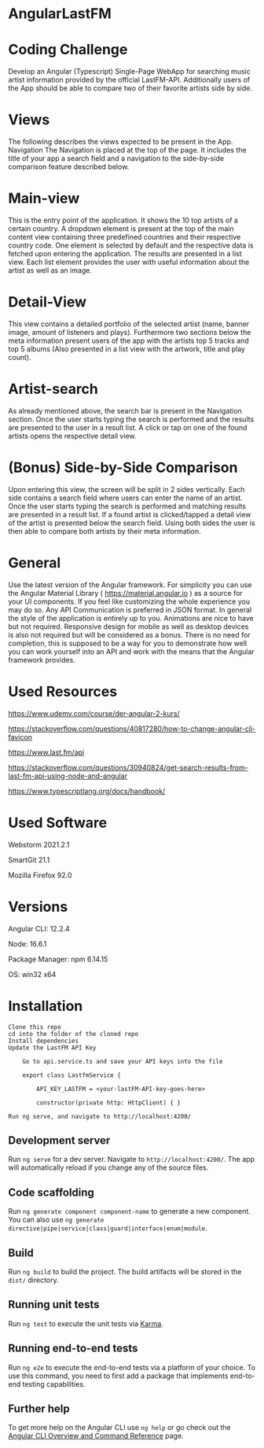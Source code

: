 # AngularLastFM

# Coding Challenge
Develop an Angular (Typescript) Single-Page WebApp for searching music artist information provided by the official LastFM-API. Additionally users of the App should be able to compare two of their favorite artists side by side.

# Views
The following describes the views expected to be present in the App.
Navigation
The Navigation is placed at the top of the page. It includes the title of your app a search field and a navigation to the side-by-side comparison feature described below.

# Main-view
This is the entry point of the application. It shows the 10 top artists of a certain country. A
dropdown element is present at the top of the main content view containing three predefined countries and their respective country code. One element is selected by default and the respective data is fetched upon entering the application. The results are presented in a list view. Each list element provides the user with useful information about
the artist as well as an image.

# Detail-View
This view contains a detailed portfolio of the selected artist (name, banner image, amount of listeners and plays). Furthermore two sections below the meta information present users of the app with the artists top 5 tracks and top 5 albums (Also presented in a list view with the artwork, title and play count).

# Artist-search
As already mentioned above, the search bar is present in the Navigation section. Once the user starts typing the search is performed and the results are presented to the user in a result list. A click or tap on one of the found artists opens the respective detail view.

# (Bonus) Side-by-Side Comparison
Upon entering this view, the screen will be split in 2 sides vertically. Each side contains a search field where users can enter the name of an artist. Once the user starts typing the search is performed and matching results are presented in a result list. If a found artist is clicked/tapped a detail view of the artist is presented below the search field. Using both sides the user is then able to compare both artists by their meta information.

# General
Use the latest version of the Angular framework. For simplicity you can use the Angular Material Library ( https://material.angular.io ) as a source for your UI components. If you feel like customizing the whole experience you may do so. Any API Communication is preferred in JSON format.
In general the style of the application is entirely up to you. Animations are nice to have but not required. Responsive design for mobile as well as desktop devices is also not required but will be considered as a bonus.
There is no need for completion, this is supposed to be a way for you to demonstrate how well you can work yourself into an API and work with the means that the Angular
framework provides.

# Used Resources
https://www.udemy.com/course/der-angular-2-kurs/

https://stackoverflow.com/questions/40817280/how-to-change-angular-cli-favicon

https://www.last.fm/api

https://stackoverflow.com/questions/30940824/get-search-results-from-last-fm-api-using-node-and-angular

https://www.typescriptlang.org/docs/handbook/

# Used Software
Webstorm 2021.2.1

SmartGit 21.1

Mozilla Firefox 92.0

# Versions
Angular CLI: 12.2.4

Node: 16.6.1

Package Manager: npm 6.14.15

OS: win32 x64

# Installation

    Clone this repo
    cd into the folder of the cloned repo
    Install dependencies
    Update the LastFM API Key

        Go to api.service.ts and save your API keys into the file

        export class LastfmService {

            API_KEY_LASTFM = <your-lastFM-API-key-goes-here>

            constructor(private http: HttpClient) { }

    Run ng serve, and navigate to http://localhost:4200/

## Development server

Run `ng serve` for a dev server. Navigate to `http://localhost:4200/`. The app will automatically reload if you change any of the source files.

## Code scaffolding

Run `ng generate component component-name` to generate a new component. You can also use `ng generate directive|pipe|service|class|guard|interface|enum|module`.

## Build

Run `ng build` to build the project. The build artifacts will be stored in the `dist/` directory.

## Running unit tests

Run `ng test` to execute the unit tests via [Karma](https://karma-runner.github.io).

## Running end-to-end tests

Run `ng e2e` to execute the end-to-end tests via a platform of your choice. To use this command, you need to first add a package that implements end-to-end testing capabilities.

## Further help

To get more help on the Angular CLI use `ng help` or go check out the [Angular CLI Overview and Command Reference](https://angular.io/cli) page.
